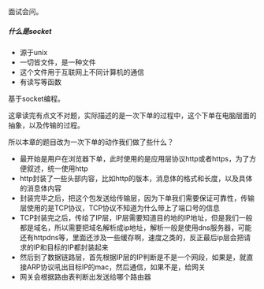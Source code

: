 面试会问。



##### 什么是socket

- 源于unix
- 一切皆文件，是一种文件
- 这个文件用于互联网上不同计算机的通信
- 有读写等函数

基于socket编程。



这章读完有点文不对题，实际描述的是一次下单的过程中，这个下单在电脑层面的抽象，以及传输的过程。

所以本章的题目改为一次下单的动作我们做了些什么？



- 最开始是用户在浏览器下单，此时使用的是应用层协议http或者https，为了方便叙述，统一使用http
- http封装了一些头部内容，比如http的版本，消息体的格式和长度，以及具体的消息体内容
- 封装完毕之后，把这个包发送给传输层，因为下单我们需要保证可靠性，传输层使用的是TCP协议，TCP协议不知道为什么带上了端口号的信息
- TCP封装完之后，传给了IP层，IP层需要知道目的地的IP地址，但是我们一般都是域名，所以需要把域名解析成ip地址，解析一般是使用dns服务器，可能还有httpdns等，里面还涉及一些缓存啊，速度之类的，反正最后ip层会把请求的IP和目标的IP都封装起来
- 然后到了数据链路层，首先根据IP层的IP判断是不是一个网段，如果是，就直接ARP协议吼出目标IP的mac，然后通信，如果不是，给网关
- 网关会根据路由表判断出发送给哪个路由器